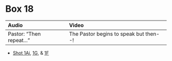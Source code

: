 # Box 18

| Audio | Video |
|:---|:---|
| Pastor: “Then repeat...” | The Pastor begins to speak but then--! |

* [Shot 1Ai](1Ai.md), [1G](1G.md), & [1F](1F.md)